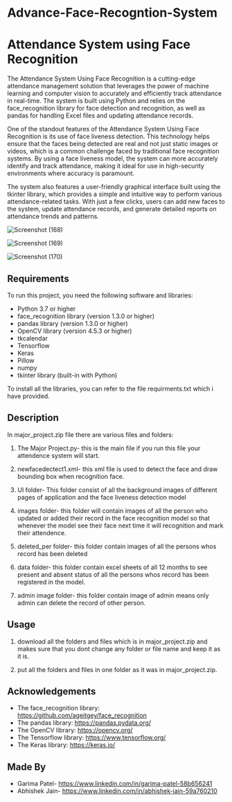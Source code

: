 # Advance-Face-Recogntion-System

# Attendance System using Face Recognition

The Attendance System Using Face Recognition is a cutting-edge attendance management solution that leverages the power of machine learning and computer vision to accurately and efficiently track attendance in real-time. The system is built using Python and relies on the face_recognition library for face detection and recognition, as well as pandas for handling Excel files and updating attendance records.

One of the standout features of the Attendance System Using Face Recognition is its use of face liveness detection. This technology helps ensure that the faces being detected are real and not just static images or videos, which is a common challenge faced by traditional face recognition systems. By using a face liveness model, the system can more accurately identify and track attendance, making it ideal for use in high-security environments where accuracy is paramount.

The system also features a user-friendly graphical interface built using the tkinter library, which provides a simple and intuitive way to perform various attendance-related tasks. With just a few clicks, users can add new faces to the system, update attendance records, and generate detailed reports on attendance trends and patterns.

![Screenshot (168)](https://user-images.githubusercontent.com/75984670/233058842-80caa322-db7a-4a3b-8852-1c40fc6f2146.png)

![Screenshot (169)](https://user-images.githubusercontent.com/75984670/233058351-78bb03e5-8157-4f0f-a3a2-f4d387d6dbc8.png)

![Screenshot (170)](https://user-images.githubusercontent.com/75984670/233058387-265aba02-5ad7-4877-b613-a7d3feda955a.png)





## Requirements


To run this project, you need the following software and libraries:

* Python 3.7 or higher
* face_recognition library (version 1.3.0 or higher)
* pandas library (version 1.3.0 or higher)
* OpenCV library (version 4.5.3 or higher)
* tkcalendar
* Tensorflow
* Keras
* Pillow
* numpy
* tkinter library (built-in with Python)

To install all the libraries, you can refer to the file requirments.txt which i have provided.

## Description

In major_project.zip file there are various files and folders:

1. The Major Project.py- this is the main file if you run this file your attendence system will start.

2. newfacedectect1.xml- this xml file is used to detect the face and draw bounding box when recognition face.

3. UI folder-  This folder consist of all the background images of different pages of application and the face liveness detection model

4. images folder- this folder will contain images of all the person who updated or added their record in the face recognition model so that whenever the model see their face next time it will recognition and mark their attendence.

5. deleted_per folder- this folder contain images of all the persons whos record has been deleted

6. data folder- this folder contain excel sheets of all 12 months to see present and absent status of all the persons whos record has been registered in the model.

7. admin image folder- this folder contain image of admin means only admin can delete the record of other person.

## Usage

1. download all the folders and files which is in major_project.zip and makes sure that you dont change any folder or file name and keep it as it is.

2. put all the folders and files in one folder as it was in major_project.zip.


## Acknowledgements

* The face_recognition library: https://github.com/ageitgey/face_recognition
* The pandas library: https://pandas.pydata.org/
* The OpenCV library: https://opencv.org/
* The Tensorflow library: https://www.tensorflow.org/
* The Keras library: https://keras.io/

## Made By

- Garima Patel- https://www.linkedin.com/in/garima-patel-58b656241
- Abhishek Jain- https://www.linkedin.com/in/abhishek-jain-59a760210 
